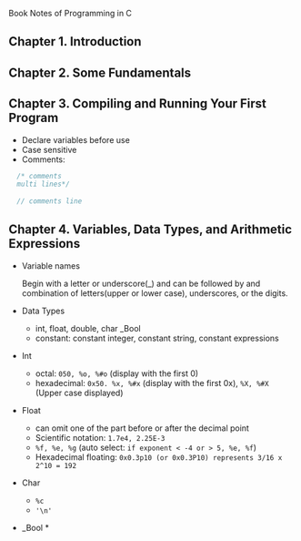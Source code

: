 Book Notes of Programming in C

## Chapter 1. Introduction
## Chapter 2. Some Fundamentals
## Chapter 3. Compiling and Running Your First Program
* Declare variables before use
* Case sensitive
* Comments:
```C
  /* comments 
  multi lines*/
  
  // comments line
```
## Chapter 4. Variables, Data Types, and Arithmetic Expressions
* Variable names

    Begin with a letter or underscore(_) and can be followed by and combination of letters(upper or lower case), underscores, or the digits.

* Data Types
  * int,  float,  double,  char  _Bool
  * constant: constant integer, constant string, constant expressions
  
* Int
  * octal: ```050, %o, %#o``` (display with the first 0)
  * hexadecimal: ```0x50. %x, %#x``` (display with the first 0x), ```%X, %#X``` (Upper case displayed)

* Float
  * can omit one of the part before or after the decimal point
  * Scientific notation: ```1.7e4, 2.25E-3```
  * ```%f, %e, %g``` (auto select: ```if exponent < -4 or > 5, %e, %f```)
  * Hexadecimal floating: ```0x0.3p10 (or 0x0.3P10) represents 3/16 x 2^10 = 192```

* Char
  * ```%c```
  * ```'\n'```

* _Bool
  * 
  



  
  
  



